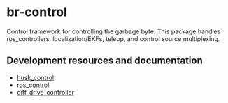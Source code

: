 # br-control
Control framework for controlling the garbage byte. This package handles ros_controllers, localization/EKFs, teleop, and control source multiplexing.

## Development resources and documentation 
- [husk_control](https://github.com/husky/husky/tree/melodic-devel/husky_control)
- [ros_control](https://slaterobots.com/blog/5abd8a1ed4442a651de5cb5b/how-to-implement-ros_control-on-a-custom-robot)
- [diff_drive_controller](http://wiki.ros.org/differential_drive)